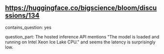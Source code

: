 ## https://huggingface.co/bigscience/bloom/discussions/134

contains_question: yes

question_part: The hosted inference API mentions "The model is loaded and running on Intel Xeon Ice Lake CPU." and seems the latency is surprisingly low.